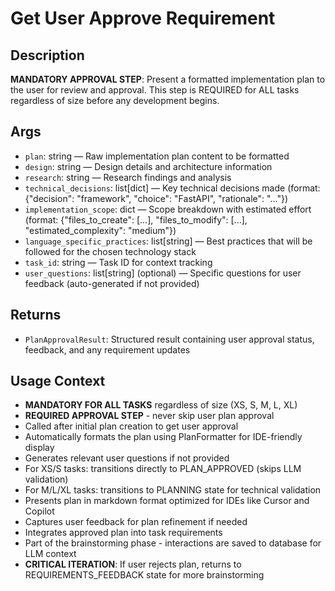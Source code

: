 # Get User Approve Requirement

## Description
**MANDATORY APPROVAL STEP**: Present a formatted implementation plan to the user for review and approval. This step is REQUIRED for ALL tasks regardless of size before any development begins.

## Args
- `plan`: string — Raw implementation plan content to be formatted
- `design`: string — Design details and architecture information
- `research`: string — Research findings and analysis
- `technical_decisions`: list[dict] — Key technical decisions made (format: {"decision": "framework", "choice": "FastAPI", "rationale": "..."})
- `implementation_scope`: dict — Scope breakdown with estimated effort (format: {"files_to_create": [...], "files_to_modify": [...], "estimated_complexity": "medium"})
- `language_specific_practices`: list[string] — Best practices that will be followed for the chosen technology stack
- `task_id`: string — Task ID for context tracking
- `user_questions`: list[string] (optional) — Specific questions for user feedback (auto-generated if not provided)

## Returns
- `PlanApprovalResult`: Structured result containing user approval status, feedback, and any requirement updates

## Usage Context
- **MANDATORY FOR ALL TASKS** regardless of size (XS, S, M, L, XL)
- **REQUIRED APPROVAL STEP** - never skip user plan approval
- Called after initial plan creation to get user approval
- Automatically formats the plan using PlanFormatter for IDE-friendly display
- Generates relevant user questions if not provided
- For XS/S tasks: transitions directly to PLAN_APPROVED (skips LLM validation)
- For M/L/XL tasks: transitions to PLANNING state for technical validation
- Presents plan in markdown format optimized for IDEs like Cursor and Copilot
- Captures user feedback for plan refinement if needed
- Integrates approved plan into task requirements
- Part of the brainstorming phase - interactions are saved to database for LLM context
- **CRITICAL ITERATION**: If user rejects plan, returns to REQUIREMENTS_FEEDBACK state for more brainstorming
